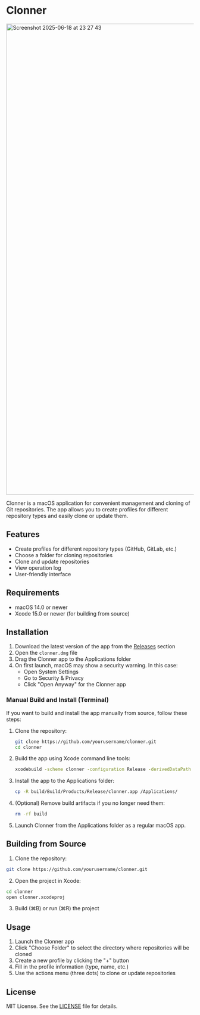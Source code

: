 # Clonner

<img width="1266" alt="Screenshot 2025-06-18 at 23 27 43" src="https://github.com/user-attachments/assets/8b02e807-5244-4262-ad42-9f325b824461" />

Clonner is a macOS application for convenient management and cloning of Git repositories. The app allows you to create profiles for different repository types and easily clone or update them.

## Features

- Create profiles for different repository types (GitHub, GitLab, etc.)
- Choose a folder for cloning repositories
- Clone and update repositories
- View operation log
- User-friendly interface

## Requirements

- macOS 14.0 or newer
- Xcode 15.0 or newer (for building from source)

## Installation

1. Download the latest version of the app from the [Releases](https://github.com/yourusername/clonner/releases) section
2. Open the `clonner.dmg` file
3. Drag the Clonner app to the Applications folder
4. On first launch, macOS may show a security warning. In this case:
   - Open System Settings
   - Go to Security & Privacy
   - Click "Open Anyway" for the Clonner app

### Manual Build and Install (Terminal)

If you want to build and install the app manually from source, follow these steps:

1. Clone the repository:
   ```bash
   git clone https://github.com/yourusername/clonner.git
   cd clonner
   ```
2. Build the app using Xcode command line tools:
   ```bash
   xcodebuild -scheme clonner -configuration Release -derivedDataPath build
   ```
3. Install the app to the Applications folder:
   ```bash
   cp -R build/Build/Products/Release/clonner.app /Applications/
   ```
4. (Optional) Remove build artifacts if you no longer need them:
   ```bash
   rm -rf build
   ```
5. Launch Clonner from the Applications folder as a regular macOS app.

## Building from Source

1. Clone the repository:
```bash
git clone https://github.com/yourusername/clonner.git
```

2. Open the project in Xcode:
```bash
cd clonner
open clonner.xcodeproj
```

3. Build (⌘B) or run (⌘R) the project

## Usage

1. Launch the Clonner app
2. Click "Choose Folder" to select the directory where repositories will be cloned
3. Create a new profile by clicking the "+" button
4. Fill in the profile information (type, name, etc.)
5. Use the actions menu (three dots) to clone or update repositories

## License

MIT License. See the [LICENSE](LICENSE) file for details. 
